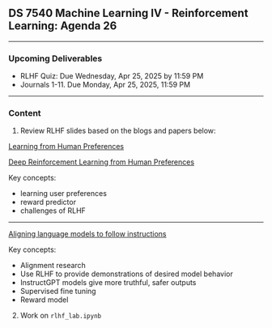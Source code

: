 ## DS 7540 Machine Learning IV - Reinforcement Learning: Agenda 26
  
---

### Upcoming Deliverables

- RLHF Quiz: Due Wednesday, Apr 25, 2025 by 11:59 PM 
- Journals 1-11. Due Monday, Apr 25, 2025, 11:59 PM

---

### Content

1. Review RLHF slides based on the blogs and papers below:

[Learning from Human Preferences](https://openai.com/research/learning-from-human-preferences)

[Deep Reinforcement Learning from Human Preferences](https://arxiv.org/pdf/1706.03741)

Key concepts:
  - learning user preferences
  - reward predictor
  - challenges of RLHF

---

[Aligning language models to follow instructions](https://openai.com/research/instruction-following)

Key concepts:
  - Alignment research
  - Use RLHF to provide demonstrations of desired model behavior
  - InstructGPT models give more truthful, safer outputs
  - Supervised fine tuning
  - Reward model
 
2. Work on `rlhf_lab.ipynb`